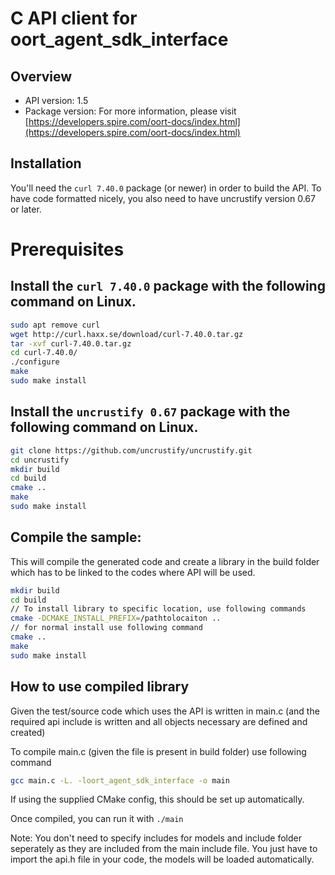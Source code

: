 # C API client for oort_agent_sdk_interface

## Overview

- API version: 1.5
- Package version: 
For more information, please visit [https://developers.spire.com/oort-docs/index.html](https://developers.spire.com/oort-docs/index.html)

## Installation
You'll need the `curl 7.40.0` package (or newer) in order to build the API. To have code formatted nicely, you also need to have uncrustify version 0.67 or later.

# Prerequisites

## Install the `curl 7.40.0` package with the following command on Linux.
```bash
sudo apt remove curl
wget http://curl.haxx.se/download/curl-7.40.0.tar.gz
tar -xvf curl-7.40.0.tar.gz
cd curl-7.40.0/
./configure
make
sudo make install
```
## Install the `uncrustify 0.67` package with the following command on Linux.
```bash
git clone https://github.com/uncrustify/uncrustify.git
cd uncrustify
mkdir build
cd build
cmake ..
make
sudo make install
```

## Compile the sample:
This will compile the generated code and create a library in the build folder which has to be linked to the codes where API will be used.
```bash
mkdir build
cd build
// To install library to specific location, use following commands
cmake -DCMAKE_INSTALL_PREFIX=/pathtolocaiton ..
// for normal install use following command
cmake ..
make
sudo make install
```
## How to use compiled library
Given the test/source code which uses the API is written in main.c
(and the required api include is written and all objects necessary are defined and created)

To compile main.c (given the file is present in build folder) use following command
```bash
gcc main.c -L. -loort_agent_sdk_interface -o main
```
If using the supplied CMake config, this should be set up automatically.


Once compiled, you can run it with ``` ./main ```

Note: You don't need to specify includes for models and include folder 
seperately as they are included from the main include file. You just 
have to import the api.h file in your code, the models will be loaded automatically.
